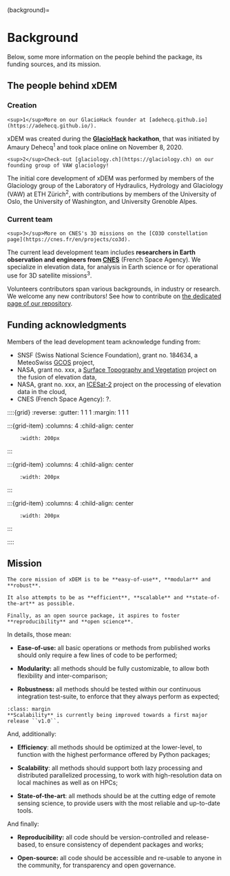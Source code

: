 (background)=

# Background

Below, some more information on the people behind the package, its funding sources, and its mission.

## The people behind xDEM

### Creation

```{margin}
<sup>1</sup>More on our GlacioHack founder at [adehecq.github.io](https://adehecq.github.io/).
```

xDEM was created during the **[GlacioHack](https://github.com/GlacioHack) hackathon**, that was initiated by
Amaury Dehecq<sup>1</sup> and took place online on November 8, 2020.

```{margin}
<sup>2</sup>Check-out [glaciology.ch](https://glaciology.ch) on our founding group of VAW glaciology!
```

The initial core development of xDEM was performed by members of the Glaciology group of the Laboratory of Hydraulics, Hydrology and
Glaciology (VAW) at ETH Zürich<sup>2</sup>, with contributions by members of the University of Oslo, the University of Washington, and University
Grenoble Alpes.

### Current team

```{margin}
<sup>3</sup>More on CNES's 3D missions on the [CO3D constellation page](https://cnes.fr/en/projects/co3d).
```

The current lead development team includes **researchers in Earth observation and engineers from
[CNES](https://cnes.fr/en)** (French Space Agency). We specialize in elevation data, for analysis in Earth science or 
for operational use for 3D satellite missions<sup>3</sup>.

Volunteers contributors span various backgrounds, in industry or research. We welcome
any new contributors! See how to contribute on [the dedicated page of our repository](https://github.com/GlacioHack/xdem/blob/main/CONTRIBUTING.md).

## Funding acknowledgments

Members of the lead development team acknowledge funding from:
- SNSF (Swiss National Science Foundation), grant no. 184634, a MeteoSwiss [GCOS](https://gcos.wmo.int/en/home) project,
- NASA, grant no. xxx, a [Surface Topography and Vegetation](https://science.nasa.gov/earth-science/decadal-surveys/decadal-stv/) project on the fusion of elevation data,
- NASA, grant no. xxx, an [ICESat-2](https://icesat-2.gsfc.nasa.gov/) project on the processing of elevation data in the cloud,
- CNES (French Space Agency): ?.


::::{grid}
:reverse:
:gutter: 1 1 1
:margin: 1 1 1

:::{grid-item}
:columns: 4
:child-align: center

```{image} ./_static/nasa_logo.svg
    :width: 200px
```

:::

:::{grid-item}
:columns: 4
:child-align: center

```{image} ./_static/snsf_logo.svg
    :width: 200px
```

:::

:::{grid-item}
:columns: 4
:child-align: center

```{image} ./_static/cnes_logo.svg
    :width: 200px
```

:::


::::

## Mission

```{epigraph}
The core mission of xDEM is to be **easy-of-use**, **modular** and **robust**.

It also attempts to be as **efficient**, **scalable** and **state-of-the-art** as possible.

Finally, as an open source package, it aspires to foster **reproducibility** and **open science**.
```

In details, those mean:

- **Ease-of-use:** all basic operations or methods from published works should only require a few lines of code to be performed;

- **Modularity:** all methods should be fully customizable, to allow both flexibility and inter-comparison;

- **Robustness:** all methods should be tested within our continuous integration test-suite, to enforce that they always perform as expected;

```{note}
:class: margin
**Scalability** is currently being improved towards a first major release ``v1.0``.
```

And, additionally:

- **Efficiency**: all methods should be optimized at the lower-level, to function with the highest performance offered by Python packages;

- **Scalability**: all methods should support both lazy processing and distributed parallelized processing, to work with high-resolution data on local machines as well as on HPCs;

- **State-of-the-art**: all methods should be at the cutting edge of remote sensing science, to provide users with the most reliable and up-to-date tools.

And finally:

- **Reproducibility:** all code should be version-controlled and release-based, to ensure consistency of dependent
  packages and works;

- **Open-source:** all code should be accessible and re-usable to anyone in the community, for transparency and open governance.
